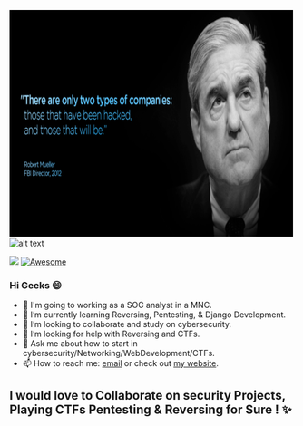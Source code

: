 <img src="https://github.com/Sheri98/Sheri98/blob/main/548fae453086e729c1c3892c00a68a7a.png" alt="alt text" width="500" height="400"> <img src="https://github-readme-stats.vercel.app/api?username=Sheri98&show_icons=true&theme=merko" alt="alt text" width="500" height="600">

![](https://komarev.com/ghpvc/?username=Sheri98&color=blue)
[![Awesome](https://awesome.re/badge-flat2.svg)](https://awesome.re)




### Hi Geeks :smile:

- 🔭 I'm going to working as a SOC analyst in a MNC.
- 🌱 I’m currently learning Reversing, Pentesting, & Django Development. 
- 👯 I’m looking to collaborate and study on cybersecurity.
- 🤔 I’m looking for help with Reversing and CTFs.
- 💬 Ask me about how to start in cybersecurity/Networking/WebDevelopment/CTFs. 
- 📫 How to reach me: [email](mailto:shravankumarsheri39@protonmail.com) or check out [my website](https://sheri98.github.io).
## I would love to Collaborate on security Projects, Playing CTFs Pentesting & Reversing for Sure ! ✨

